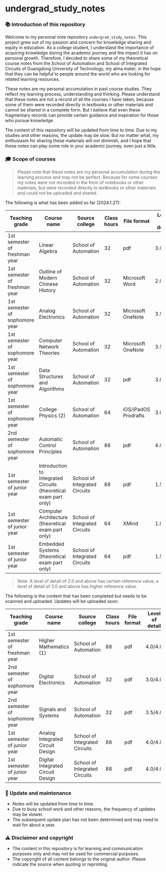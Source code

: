 # undergrad_study_notes

### 📚 Introduction of this repository

Welcome to my personal note repository `undergrad_study_notes`. This project grew out of my passion and concern for knowledge sharing and equity in education. As a college student, I understand the importance of acquiring knowledge during the academic journey and the impact it has on personal growth. Therefore, I decided to share some of my theoretical course notes from the School of Automation and School of Integrated Circuits of Guangdong University of Technology, my alma mater, in the hope that they can be helpful to people around the world who are looking for related learning resources.

These notes are my personal accumulation in past course studies. They reflect my learning process, understanding and thinking. Please understand that these notes are not a record of all the courses I have taken, because some of them were recorded directly in textbooks or other materials and cannot be shared in a complete form. But I believe that even these fragmentary records can provide certain guidance and inspiration for those who pursue knowledge.

The content of this repository will be updated from time to time. Due to my studies and other reasons, the update may be slow. But no matter what, my enthusiasm for sharing these materials will not diminish, and I hope that these notes can play some role in your academic journey, even just a little.

### 🎓 Scope of courses

> Please note that these notes are my personal accumulation during the learning process and may not be perfect. Because for some courses my notes were not recorded in the form of notebooks or other materials, but were recorded directly in textbooks or other materials and could not be uploaded and shared.

The following is what has been added so far (2024.1.27):

| Teaching grade | Course name | Source college | Class hours | File format | Level of detail | Recording method |
| ---------- | ------------------------------- | ------------ | ---- | ------------------- | ----- | ----------|
| 1st semester of freshman year | Linear Algebra | School of Automation | 32 | pdf | 3.0/4.0 | Handwriting |
| 1st semester of freshman year | Outline of Modern Chinese History | School of Automation | 32 | Microsoft Word | 2.0/4.0 | Keyboard |
| 1st semester of sophomore year | Analog Electronics | School of Automation | 32 | Microsoft OneNote | 3.5/4.0 | Hybrid |
| 1st semester of sophomore year | Computer Network Theories | School of Automation | 32 | Microsoft OneNote | 3.5/4.0 | Hybrid |
| 1st semester of sophomore year | Data Structures and Algorithms | School of Automation | 32 | pdf | 3.0/4.0 | Handwriting
| 1st semester of sophomore year | College Physics (2) | School of Automation | 64 | iOS/iPadOS Prodrafts | 3.0/4.0 | Handwriting
| 2nd semester of sophomore year | Automatic Control Principles | School of Automation | 88 | pdf | 4.0/4.0 | Handwriting
| 1st semester of junior year | Introduction to Integrated Circuits (theoretical exam part only) | School of Integrated Circuits | 88 | pdf | 1.5/4.0 | Keyboard
| 1st semester of junior year | Computer Architecture (theoretical exam part only)| School of Integrated Circuits | 64 | XMind | 1.0/4.0 | Keyboard
| 1st semester of junior year | Embedded Systems (theoretical exam part only) | School of Integrated Circuits | 64 | pdf | 1.5/4.0 | Keyboard |
> Note: A level of detail of 2.0 and above has certain reference value; a level of detail of 3.0 and above has higher reference value.

The following is the content that has been completed but needs to be scanned and uploaded. Updates will be uploaded soon:

| Teaching grade | Course name | Source college | Class hours | File format | Level of detail | Recording method |
| ----- | -------- | ------ | --- | ---- | ----- | ----------|
| 1st semester of freshman year | Higher Mathematics (1) | School of Automation | 88 | pdf | 4.0/4.0 | Handwriting |
| 2nd semester of sophomore year | Digital Electronics | School of Automation | 32 | pdf | 3.0/4.0 | Handwriting |
| 2nd semester of sophomore year | Signals and Systems | School of Automation | 32 | pdf | 3.5/4.0 | Handwriting |
| 1st semester of junior year | Analog Integrated Circuit Design | School of Integrated Circuits | 88 | pdf | 4.0/4.0 | Handwriting |
| 1st semester of junior year | Digital Integrated Circuit Design | School of Integrated Circuits | 88 | pdf | 4.0/4.0 | Handwriting |

### 🔄 Update and maintenance

- Notes will be updated from time to time.
- Due to busy school work and other reasons, the frequency of updates may be slower.
- The subsequent update plan has not been determined and may need to wait for about a year.

### ⚠️ Disclaimer and copyright

- The content in this repository is for learning and communication purposes only and may not be used for commercial purposes.
- The copyright of all content belongs to the original author. Please indicate the source when quoting or reprinting.
